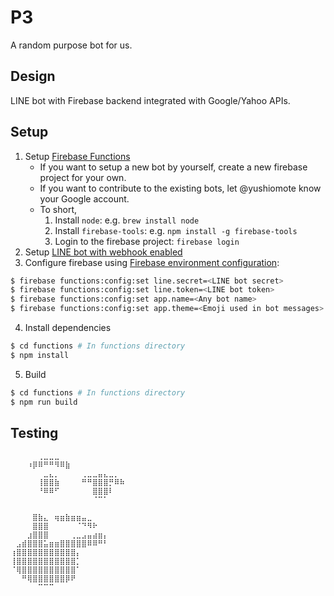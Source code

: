 # P3

A random purpose bot for us.

## Design

LINE bot with Firebase backend integrated with Google/Yahoo APIs.

## Setup

1. Setup [Firebase Functions](https://firebase.google.com/docs/functions/get-started)
    * If you want to setup a new bot by yourself, create a new firebase project for your own.
    * If you want to contribute to the existing bots, let @yushiomote know your Google account.
    * To short,
       1. Install `node`: e.g. `brew install node`
       2. Install `firebase-tools`: e.g. `npm install -g firebase-tools`
       3. Login to the firebase project: `firebase login`
2. Setup [LINE bot with webhook enabled](https://developers.line.biz/en/docs/messaging-api/building-bot/)
3. Configure firebase using [Firebase environment configuration](https://firebase.google.com/docs/functions/config-env):

``` sh
$ firebase functions:config:set line.secret=<LINE bot secret>
$ firebase functions:config:set line.token=<LINE bot token>
$ firebase functions:config:set app.name=<Any bot name>
$ firebase functions:config:set app.theme=<Emoji used in bot messages>
```

4. Install dependencies

``` sh
$ cd functions # In functions directory
$ npm install
```

5. Build

``` sh
$ cd functions # In functions directory
$ npm run build
```

## Testing

```
⠀⠀⠀⠀⠀⢀⣀⣀⣀⠀⠀⠀⠀⠀⠀⠀⠀⠀⠀⠀⠀⠀⠀⠀⠀⠀⠀⠀⠀
⠀⠀⠀⠰⡿⠿⠛⠛⠻⠿⣷⠀⠀⠀⠀⠀⠀⠀⠀⠀⠀⠀⠀⠀⠀⠀⠀⠀⠀
⠀⠀⠀⠀⠀⠀⣀⣄⡀⠀⠀⠀⠀⢀⣀⣀⣤⣄⣀⡀⠀⠀⠀⠀⠀⠀⠀⠀⠀
⠀⠀⠀⠀⠀⢸⣿⣿⣷⠀⠀⠀⠀⠛⠛⣿⣿⣿⡛⠿⠷⠀⠀⠀⠀⠀⠀⠀⠀
⠀⠀⠀⠀⠀⠘⠿⠿⠋⠀⠀⠀⠀⠀⠀⣿⣿⣿⠇⠀⠀⠀⠀⠀⠀⠀⠀⠀⠀
⠀⠀⠀⠀⠀⠀⠀⠀⠀⠀⠀⠀⠀⠀⠀⠈⠉⠁⠀⠀⠀⠀⠀⠀⠀⠀⠀⠀⠀
⠀⠀⠀⠀⠀⠀⠀⠀⠀⠀⠀⠀⠀⠀⠀⠀⠀⠀⠀⠀⠀⠀⠀⠀⠀⠀⠀⠀⠀
⠀⠀⠀⠀⣿⣷⣄⠀⢶⣶⣷⣶⣶⣤⣀⠀⠀⠀⠀⠀⠀⠀⠀⠀⠀⠀⠀⠀⠀
⠀⠀⠀⠀⣿⣿⣿⠀⠀⠀⠀⠀⠈⠙⠻⠗⠀⠀⠀⠀⠀⠀⠀⠀⠀⠀⠀⠀⠀
⠀⠀⠀⣰⣿⣿⣿⠀⠀⠀⠀⢀⣀⣠⣤⣴⣶⡄⠀⠀⠀⠀⠀⠀⠀⠀⠀⠀⠀
⠀⣠⣾⣿⣿⣿⣥⣶⣶⣿⣿⣿⣿⣿⠿⠿⠛⠃⠀⠀⠀⠀⠀⠀⠀⠀⠀⠀⠀
⢰⣿⣿⣿⣿⣿⣿⣿⣿⣿⣿⣿⡄⠀⠀⠀⠀⠀⠀⠀⠀⠀⠀⠀⠀⠀⠀⠀⠀
⢸⣿⣿⣿⣿⣿⣿⣿⣿⣿⣿⣿⡁⠀⠀⠀⠀⠀⠀⠀⠀⠀⠀⠀⠀⠀⠀⠀⠀
⠈⢿⣿⣿⣿⣿⣿⣿⣿⣿⣿⣿⠁⠀⠀⠀⠀⠀⠀⠀⠀⠀⠀⠀⠀⠀⠀⠀⠀
⠀⠀⠛⢿⣿⣿⣿⣿⣿⣿⡿⠟⠀⠀⠀⠀⠀⠀⠀⠀⠀⠀⠀⠀⠀⠀⠀⠀⠀
⠀⠀⠀⠀⠀⠉⠉⠉⠀⠀⠀⠀⠀⠀⠀⠀⠀⠀⠀⠀⠀⠀⠀⠀⠀⠀⠀⠀⠀
```
